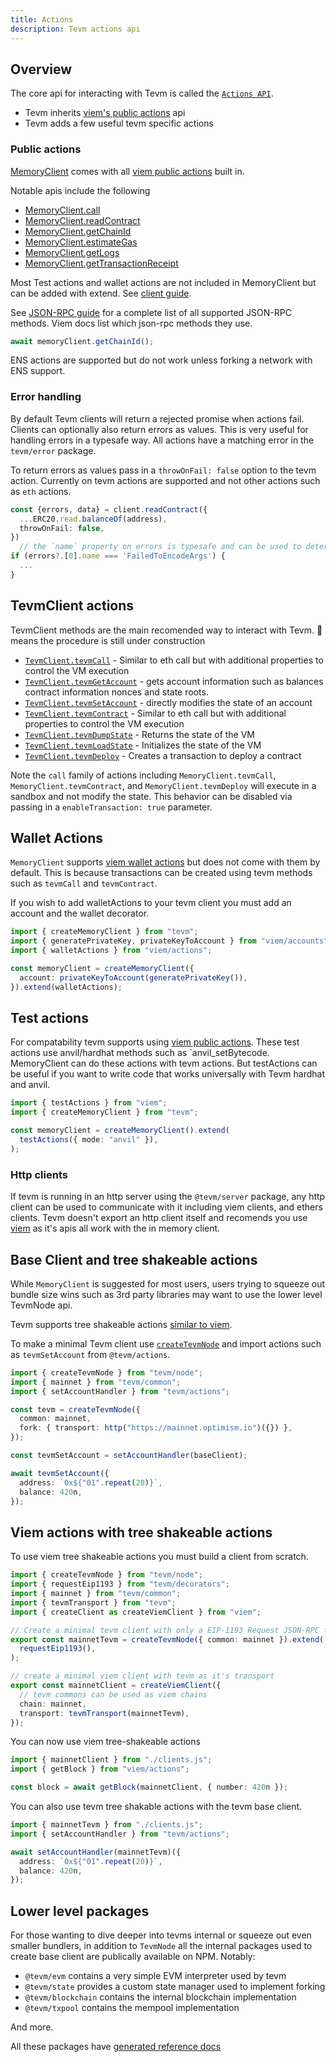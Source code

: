```yaml
---
title: Actions
description: Tevm actions api
---
```


## Overview

The core api for interacting with Tevm is called the [`Actions API`](/reference/tevm/actions-types/api).

- Tevm inherits [viem's public actions](https://viem.sh/docs/actions/public/introduction) api
- Tevm adds a few useful tevm specific actions

### Public actions

[MemoryClient](../clients/index.md) comes with all [viem public actions](https://viem.sh/docs/actions/public/introduction) built in.

Notable apis include the following

- [MemoryClient.call](https://viem.sh/docs/actions/public/call)
- [MemoryClient.readContract](https://viem.sh/docs/contract/readContract#readcontract)
- [MemoryClient.getChainId](https://viem.sh/docs/actions/public/getChainId)
- [MemoryClient.estimateGas](https://viem.sh/docs/actions/public/estimateGas)
- [MemoryClient.getLogs](https://viem.sh/docs/actions/public/getLogs)
- [MemoryClient.getTransactionReceipt](https://viem.sh/docs/actions/public/waitForTransactionReceipt)

Most Test actions and wallet actions are not included in MemoryClient but can be added with extend. See [client guide](../clients/).

See [JSON-RPC guide](../json-rpc/) for a complete list of all supported JSON-RPC methods. Viem docs list which json-rpc methods they use.

```typescript
await memoryClient.getChainId();
```

ENS actions are supported but do not work unless forking a network with ENS support.

### Error handling

By default Tevm clients will return a rejected promise when actions fail. Clients can optionally also return errors as values. This is very useful for handling errors in a typesafe way. All actions have a matching error in the `tevm/error` package.

To return errors as values pass in a `throwOnFail: false` option to the tevm action. Currently on tevm actions are supported and not other actions such as `eth` actions.

```typescript
const {errors, data} = client.readContract({
  ...ERC20.read.balanceOf(address),
  throwOnFail: false,
})
  // the `name` property on errors is typesafe and can be used to determine the type of error
if (errors?.[0].name === 'FailedToEncodeArgs') {
  ...
}
```

## TevmClient actions

TevmClient methods are the main recomended way to interact with Tevm. 🚧 means the procedure is still under construction

- [`TevmClient.tevmCall`](/reference/tevm/actions-types/type-aliases/callhandler) - Similar to eth call but with additional properties to control the VM execution
- [`TevmClient.tevmGetAccount`](/reference/tevm/actions-types/type-aliases/getaccounthandler) - gets account information such as balances contract information nonces and state roots.
- [`TevmClient.tevmSetAccount`](/reference/tevm/actions-types/type-aliases/setaccounthandler) - directly modifies the state of an account
- [`TevmClient.tevmContract`](/reference/tevm/actions-types/type-aliases/callhandler) - Similar to eth call but with additional properties to control the VM execution
- [`TevmClient.tevmDumpState`](/reference/tevm/actions-types/type-aliases/dumpstatehandler) - Returns the state of the VM
- [`TevmClient.tevmLoadState`](/reference/tevm/actions-types/type-aliases/loadstatehandler) - Initializes the state of the VM
- [`TevmClient.tevmDeploy`](/reference/tevm/actions-types/type-aliases/deploy) - Creates a transaction to deploy a contract

Note the `call` family of actions including `MemoryClient.tevmCall`, `MemoryClient.tevmContract`, and `MemoryClient.tevmDeploy` will execute in a sandbox and not modify the state. This behavior can be disabled via passing in a `enableTransaction: true` parameter.

## Wallet Actions

`MemoryClient` supports [viem wallet actions](https://viem.sh/docs/actions/wallet/introduction) but does not come with them by default. This is because transactions can be created using tevm methods such as `tevmCall` and `tevmContract`.

If you wish to add walletActions to your tevm client you must add an account and the wallet decorator.

```typescript
import { createMemoryClient } from "tevm";
import { generatePrivateKey, privateKeyToAccount } from "viem/accounts";
import { walletActions } from "viem/actions";

const memoryClient = createMemoryClient({
  account: privateKeyToAccount(generatePrivateKey()),
}).extend(walletActions);
```

## Test actions

For compatability tevm supports using [viem public actions](https://viem.sh/docs/actions/test/introduction). These test actions use anvil/hardhat methods such as `anvil_setBytecode. MemoryClient can do these actions with tevm actions. But testActions can be useful if you want to write code that works universally with Tevm hardhat and anvil.

```typescript
import { testActions } from "viem";
import { createMemoryClient } from "tevm";

const memoryClient = createMemoryClient().extend(
  testActions({ mode: "anvil" }),
);
```

### Http clients

If tevm is running in an http server using the `@tevm/server` package, any http client can be used to communicate with it including viem clients, and ethers clients. Tevm doesn't export an http client itself and recomends you use [viem](https://viem.sh) as it's apis all work with the in memory client.

## Base Client and tree shakeable actions

While `MemoryClient` is suggested for most users, users trying to squeeze out bundle size wins such as 3rd party libraries may want to use the lower level TevmNode api.

Tevm supports tree shakeable actions [similar to viem](https://viem.sh/docs/clients/custom#tree-shaking).

To make a minimal Tevm client use [`createTevmNode`](https://tevm.sh/reference/tevm/node/functions/createbaseclient/) and import actions such as `tevmSetAccount` from `@tevm/actions`.

```typescript
import { createTevmNode } from "tevm/node";
import { mainnet } from "tevm/common";
import { setAccountHandler } from "tevm/actions";

const tevm = createTevmNode({
  common: mainnet,
  fork: { transport: http("https://mainnet.optimism.io")({}) },
});

const tevmSetAccount = setAccountHandler(baseClient);

await tevmSetAccount({
  address: `0x${"01".repeat(20)}`,
  balance: 420n,
});
```

## Viem actions with tree shakeable actions

To use viem tree shakeable actions you must build a client from scratch.

```typescript
import { createTevmNode } from "tevm/node";
import { requestEip1193 } from "tevm/decorators";
import { mainnet } from "tevm/common";
import { tevmTransport } from "tevm";
import { createClient as createViemClient } from "viem";

// Create a minimal tevm client with only a EIP-1193 Request JSON-RPC function
export const mainnetTevm = createTevmNode({ common: mainnet }).extend(
  requestEip1193(),
);

// create a minimal viem client with tevm as it's transport
export const mainnetClient = createViemClient({
  // tevm commons can be used as viem chains
  chain: mainnet,
  transport: tevmTransport(mainnetTevm),
});
```

You can now use viem tree-shakeable actions

```typescript
import { mainnetClient } from "./clients.js";
import { getBlock } from "viem/actions";

const block = await getBlock(mainnetClient, { number: 420n });
```

You can also use tevm tree shakable actions with the tevm base client.

```typescript
import { mainnetTevm } from "./clients.js";
import { setAccountHandler } from "tevm/actions";

await setAccountHandler(mainnetTevm)({
  address: `0x${"01".repeat(20)}`,
  balance: 420n,
});
```

## Lower level packages

For those wanting to dive deeper into tevms internal or squeeze out even smaller bundlers, in addition to `TevmNode` all the internal packages used to create base client are publically available on NPM. Notably:

- `@tevm/evm` contains a very simple EVM interpreter used by tevm
- `@tevm/state` provides a custom state manager used to implement forking
- `@tevm/blockchain` contains the internal blockchain implementation
- `@tevm/txpool` contains the mempool implementation

And more.

All these packages have [generated reference docs](../reference/index.md)
